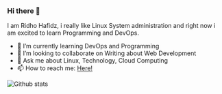 ### Hi there 👋

I am Ridho Hafidz, i really like Linux System administration and right now i am excited to learn Programming and DevOps.
- 🌱 I’m currently learning DevOps and Programming
- 👯 I’m looking to collaborate on Writing about Web Development
- 💬 Ask me about Linux, Technology, Cloud Computing
- 📫 How to reach me: [Here!](mailto:mridhohafidz12@gmail.com)

![Github stats](https://github-readme-stats.vercel.app/api?username=ridhohafidz&theme=highcontrast&show_icons=true&count_private=true)

<!--
**ridhohafidz/ridhohafidz** is a ✨ _special_ ✨ repository because its `README.md` (this file) appears on your GitHub profile.
![Github stats](https://github-readme-stats.vercel.app/api?username=ridhohafidz&theme=highcontrast&show_icons=true&count_private=true)
Here are some ideas to get you started:

- 🔭 I’m currently working on ...
- 🌱 I’m currently learning ...
- 👯 I’m looking to collaborate on ...
- 🤔 I’m looking for help with ...
- 💬 Ask me about ...
- 📫 How to reach me: ...
- 😄 Pronouns: ...
- ⚡ Fun fact: ...
-->
